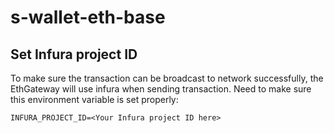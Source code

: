 # s-wallet-eth-base

## Set Infura project ID
To make sure the transaction can be broadcast to network successfully, the EthGateway will use infura when sending transaction. Need to make sure this environment variable is set properly:
```
INFURA_PROJECT_ID=<Your Infura project ID here>
```
